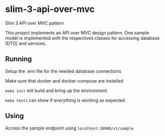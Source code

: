 # slim-3-api-over-mvc
Slim 3 API over MVC pattern

This project implements an API over MVC design pattern.
One sample model is implemented with the respectives classes for accessing database (DTO) and services.

## Running
Setup the .env file for the needed database connections

Make sure that docker and docker-compose are installed.

`make init` will build and bring up the environment.

`make tests` can show if everything is working as expected.

## Using
Access the sample endpoint using `localhost:18080/v1/sample`
